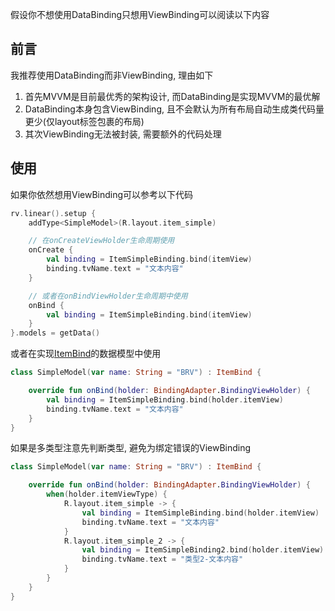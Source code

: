 假设你不想使用DataBinding只想用ViewBinding可以阅读以下内容

## 前言

我推荐使用DataBinding而非ViewBinding, 理由如下

1. 首先MVVM是目前最优秀的架构设计, 而DataBinding是实现MVVM的最优解
2. DataBinding本身包含ViewBinding, 且不会默认为所有布局自动生成类代码量更少(仅layout标签包裹的布局)
3. 其次ViewBinding无法被封装, 需要额外的代码处理


## 使用

如果你依然想用ViewBinding可以参考以下代码

```kotlin
rv.linear().setup {
    addType<SimpleModel>(R.layout.item_simple)

    // 在onCreateViewHolder生命周期使用
    onCreate {
        val binding = ItemSimpleBinding.bind(itemView)
        binding.tvName.text = "文本内容"
    }

    // 或者在onBindViewHolder生命周期中使用
    onBind {
        val binding = ItemSimpleBinding.bind(itemView)
    }
}.models = getData()
```

或者在实现[ItemBind](/#2)的数据模型中使用

```kotlin
class SimpleModel(var name: String = "BRV") : ItemBind {

    override fun onBind(holder: BindingAdapter.BindingViewHolder) {
        val binding = ItemSimpleBinding.bind(holder.itemView)
        binding.tvName.text = "文本内容"
    }
}
```

如果是多类型注意先判断类型, 避免为绑定错误的ViewBinding

```kotlin
class SimpleModel(var name: String = "BRV") : ItemBind {

    override fun onBind(holder: BindingAdapter.BindingViewHolder) {
        when(holder.itemViewType) {
            R.layout.item_simple -> {
                val binding = ItemSimpleBinding.bind(holder.itemView)
                binding.tvName.text = "文本内容"
            }
            R.layout.item_simple_2 -> {
                val binding = ItemSimpleBinding2.bind(holder.itemView)
                binding.tvName.text = "类型2-文本内容"
            }
        }
    }
}
```